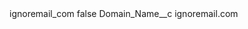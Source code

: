 <?xml version="1.0" encoding="UTF-8"?>
<CustomMetadata xmlns="http://soap.sforce.com/2006/04/metadata" xmlns:xsi="http://www.w3.org/2001/XMLSchema-instance" xmlns:xsd="http://www.w3.org/2001/XMLSchema">
    <label>ignoremail_com</label>
    <protected>false</protected>
    <values>
        <field>Domain_Name__c</field>
        <value xsi:type="xsd:string">ignoremail.com</value>
    </values>
</CustomMetadata>
